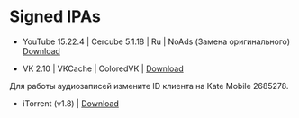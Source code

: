 # Signed IPAs

- YouTube 15.22.4 | Cercube 5.1.18 | Ru | NoAds (Замена оригинального) <a href="itms-services://?action=download-manifest&amp;url=https://raw.githubusercontent.com/Kylmakalle/ipa/master/apps/youtube/Info.plist">Download</a>

- VK 2.10 | VKCache | ColoredVK | <a href="itms-services://?action=download-manifest&amp;url=https://raw.githubusercontent.com/Kylmakalle/ipa/master/apps/vk/Info.plist">Download</a>

Для работы аудиозаписей измените ID клиента на Kate Mobile 2685278.

- iTorrent (v1.8) | <a href="itms-services://?action=download-manifest&amp;url=https://raw.githubusercontent.com/Kylmakalle/ipa/master/apps/itorrent/Info.plist">Download</a>